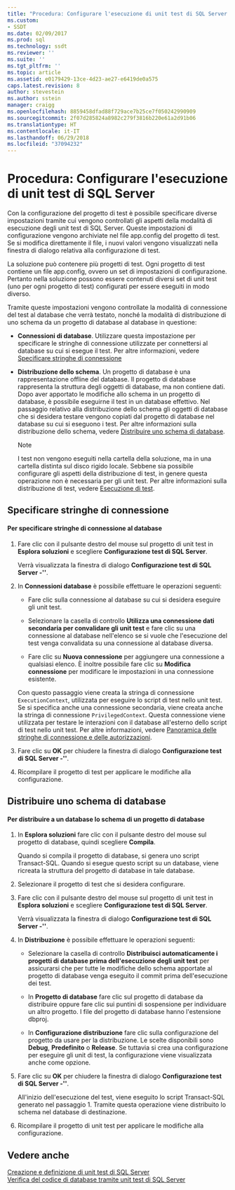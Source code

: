 ```yaml
---
title: "Procedura: Configurare l'esecuzione di unit test di SQL Server | Microsoft Docs"
ms.custom:
- SSDT
ms.date: 02/09/2017
ms.prod: sql
ms.technology: ssdt
ms.reviewer: ''
ms.suite: ''
ms.tgt_pltfrm: ''
ms.topic: article
ms.assetid: e0179429-13ce-4d23-ae27-e6419de0a575
caps.latest.revision: 8
author: stevestein
ms.author: sstein
manager: craigg
ms.openlocfilehash: 8859458dfad88f729ace7b25ce7f050242990909
ms.sourcegitcommit: 2f07d285824a8982c279f3816b220e61a2d91b06
ms.translationtype: HT
ms.contentlocale: it-IT
ms.lasthandoff: 06/29/2018
ms.locfileid: "37094232"
---
```

# <a name="how-to-configure-sql-server-unit-test-execution"></a>Procedura: Configurare l'esecuzione di unit test di SQL Server
Con la configurazione del progetto di test è possibile specificare diverse impostazioni tramite cui vengono controllati gli aspetti della modalità di esecuzione degli unit test di SQL Server. Queste impostazioni di configurazione vengono archiviate nel file app.config del progetto di test. Se si modifica direttamente il file, i nuovi valori vengono visualizzati nella finestra di dialogo relativa alla configurazione di test.  
  
La soluzione può contenere più progetti di test. Ogni progetto di test contiene un file app.config, ovvero un set di impostazioni di configurazione. Pertanto nella soluzione possono essere contenuti diversi set di unit test (uno per ogni progetto di test) configurati per essere eseguiti in modo diverso.  
  
Tramite queste impostazioni vengono controllate la modalità di connessione del test al database che verrà testato, nonché la modalità di distribuzione di uno schema da un progetto di database al database in questione:  
  
-   **Connessioni di database**. Utilizzare questa impostazione per specificare le stringhe di connessione utilizzate per connettersi al database su cui si esegue il test. Per altre informazioni, vedere [Specificare stringhe di connessione](#SpecifyConnectionStrings)  
  
-   **Distribuzione dello schema**. Un progetto di database è una rappresentazione offline del database. Il progetto di database rappresenta la struttura degli oggetti di database, ma non contiene dati. Dopo aver apportato le modifiche allo schema in un progetto di database, è possibile eseguirne il test in un database effettivo. Nel passaggio relativo alla distribuzione dello schema gli oggetti di database che si desidera testare vengono copiati dal progetto di database nel database su cui si eseguono i test. Per altre informazioni sulla distribuzione dello schema, vedere [Distribuire uno schema di database](#DeployingDBSchema).  
  
    > [!NOTE]  
    > I test non vengono eseguiti nella cartella della soluzione, ma in una cartella distinta sul disco rigido locale. Sebbene sia possibile configurare gli aspetti della distribuzione di test, in genere questa operazione non è necessaria per gli unit test. Per altre informazioni sulla distribuzione di test, vedere [Esecuzione di test](http://msdn.microsoft.com/library/dd286680(VS.100).aspx).  
  
## <a name="SpecifyConnectionStrings"></a>Specificare stringhe di connessione  
  
#### <a name="to-specify-database-connection-strings"></a>Per specificare stringhe di connessione al database  
  
1.  Fare clic con il pulsante destro del mouse sul progetto di unit test in **Esplora soluzioni** e scegliere **Configurazione test di SQL Server**.  
  
    Verrà visualizzata la finestra di dialogo **Configurazione test di SQL Server -'<projectname>'**.  
  
2.  In **Connessioni database** è possibile effettuare le operazioni seguenti:  
  
    -   Fare clic sulla connessione al database su cui si desidera eseguire gli unit test.  
  
    -   Selezionare la casella di controllo **Utilizza una connessione dati secondaria per convalidare gli unit test** e fare clic su una connessione al database nell'elenco se si vuole che l'esecuzione del test venga convalidata su una connessione al database diversa.  
  
    -   Fare clic su **Nuova connessione** per aggiungere una connessione a qualsiasi elenco. È inoltre possibile fare clic su **Modifica connessione** per modificare le impostazioni in una connessione esistente.  
  
    Con questo passaggio viene creata la stringa di connessione `ExecutionContext`, utilizzata per eseguire lo script di test nello unit test. Se si specifica anche una connessione secondaria, viene creata anche la stringa di connessione `PrivilegedContext`. Questa connessione viene utilizzata per testare le interazioni con il database all'esterno dello script di test nello unit test. Per altre informazioni, vedere [Panoramica delle stringhe di connessione e delle autorizzazioni](../ssdt/overview-of-connection-strings-and-permissions.md).  
  
3.  Fare clic su **OK** per chiudere la finestra di dialogo **Configurazione test di SQL Server -'<projectname>'**.  
  
4.  Ricompilare il progetto di test per applicare le modifiche alla configurazione.  
  
## <a name="DeployingDBSchema"></a>Distribuire uno schema di database  
  
#### <a name="to-deploy-to-a-database-the-schema-of-a-database-project"></a>Per distribuire a un database lo schema di un progetto di database  
  
1.  In **Esplora soluzioni** fare clic con il pulsante destro del mouse sul progetto di database, quindi scegliere **Compila**.  
  
    Quando si compila il progetto di database, si genera uno script Transact\-SQL. Quando si esegue questo script su un database, viene ricreata la struttura del progetto di database in tale database.  
  
2.  Selezionare il progetto di test che si desidera configurare.  
  
3.  Fare clic con il pulsante destro del mouse sul progetto di unit test in **Esplora soluzioni** e scegliere **Configurazione test di SQL Server**.  
  
    Verrà visualizzata la finestra di dialogo **Configurazione test di SQL Server -'<projectname>'**.  
  
4.  In **Distribuzione** è possibile effettuare le operazioni seguenti:  
  
    -   Selezionare la casella di controllo **Distribuisci automaticamente i progetti di database prima dell'esecuzione degli unit test** per assicurarsi che per tutte le modifiche dello schema apportate al progetto di database venga eseguito il commit prima dell'esecuzione dei test.  
  
    -   In **Progetto di database** fare clic sul progetto di database da distribuire oppure fare clic sui puntini di sospensione per individuare un altro progetto. I file del progetto di database hanno l'estensione dbproj.  
  
    -   In **Configurazione distribuzione** fare clic sulla configurazione del progetto da usare per la distribuzione. Le scelte disponibili sono **Debug**, **Predefinito** o **Release**. Se tuttavia si crea una configurazione per eseguire gli unit di test, la configurazione viene visualizzata anche come opzione.  
  
5.  Fare clic su **OK** per chiudere la finestra di dialogo **Configurazione test di SQL Server -'<projectname>'**.  
  
    All'inizio dell'esecuzione del test, viene eseguito lo script Transact\-SQL generato nel passaggio 1. Tramite questa operazione viene distribuito lo schema nel database di destinazione.  
  
6.  Ricompilare il progetto di unit test per applicare le modifiche alla configurazione.  
  
## <a name="see-also"></a>Vedere anche  
[Creazione e definizione di unit test di SQL Server](../ssdt/creating-and-defining-sql-server-unit-tests.md)  
[Verifica del codice di database tramite unit test di SQL Server](../ssdt/verifying-database-code-by-using-sql-server-unit-tests.md)  
  
